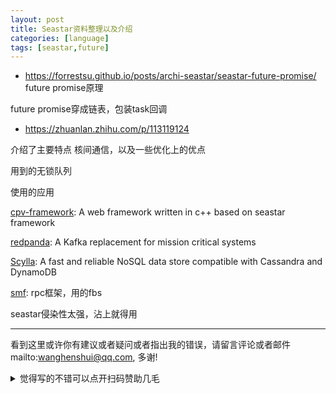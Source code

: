 ```yaml
---
layout: post
title: Seastar资料整理以及介绍
categories: [language]
tags: [seastar,future]
---
```



- https://forrestsu.github.io/posts/archi-seastar/seastar-future-promise/ future promise原理

future promise穿成链表，包装task回调

- https://zhuanlan.zhihu.com/p/113119124

介绍了主要特点 核间通信，以及一些优化上的优点

用到的无锁队列



使用的应用

[cpv-framework](https://github.com/cpv-project/cpv-framework): A web framework written in c++ based on seastar framework

[redpanda](https://vectorized.io/): A Kafka replacement for mission critical systems

[Scylla](https://github.com/scylladb/scylla): A fast and reliable NoSQL data store compatible with Cassandra and DynamoDB

[smf](https://github.com/smfrpc/smf):  rpc框架，用的fbs



seastar侵染性太强，沾上就得用


---

看到这里或许你有建议或者疑问或者指出我的错误，请留言评论或者邮件mailto:wanghenshui@qq.com, 多谢! 
<details>
<summary>觉得写的不错可以点开扫码赞助几毛</summary>
<img src="https://wanghenshui.github.io/assets/wepay.png" alt="微信转账">
</details>